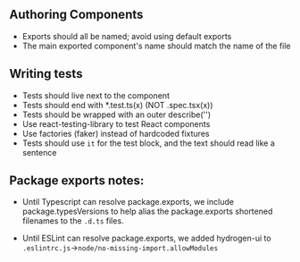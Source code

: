 ## Authoring Components

- Exports should all be named; avoid using default exports
- The main exported component's name should match the name of the file

## Writing tests

- Tests should live next to the component
- Tests should end with \*.test.ts(x) (NOT .spec.tsx(x))
- Tests should be wrapped with an outer describe('<ComponentName />')
- Use react-testing-library to test React components
- Use factories (faker) instead of hardcoded fixtures
- Tests should use `it` for the test block, and the text should read like a sentence

## Package exports notes:

- Until Typescript can resolve package.exports, we include package.typesVersions to help alias the package.exports shortened filenames to the `.d.ts` files.

- Until ESLint can resolve package.exports, we added hydrogen-ui to `.eslintrc.js`->`node/no-missing-import.allowModules`

